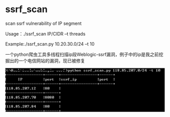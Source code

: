 # ssrf_scan
scan ssrf vulnerability of IP segment

Usage：./ssrf_scan IP/CIDR –t threads

Example:./ssrf_scan.py 10.20.30.0/24 –t 10

一个python爬虫工具多线程扫描ip段Weblogic-ssrf漏洞，例子中的ip是我之前挖掘出的一个电信网站的漏洞，现已被修复

![](sp20170906_223444.png)
